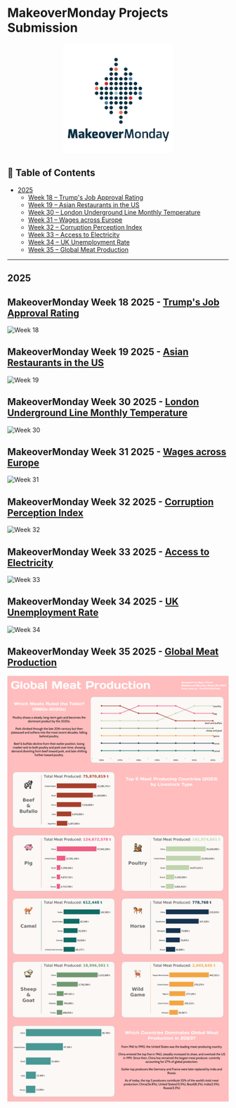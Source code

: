 # MakeoverMonday Projects Submission
<p align="center">
  <a href="https://www.makeovermonday.co.uk/">
    <img src="https://github.com/bijoypantu/Makeover-Monday-Submissions/blob/main/logo.png" alt="MakeoverMonday Logo" width="250"/>
  </a>
</p>

## 📑 Table of Contents
- [2025](#2025)
  - [Week 18 – Trump's Job Approval Rating](#makeovermonday-week-18-2025---trumps-job-approval-rating)
  - [Week 19 – Asian Restaurants in the US](#makeovermonday-week-19-2025---asian-restaurants-in-the-us)
  - [Week 30 – London Underground Line Monthly Temperature](#makeovermonday-week-30-2025---london-underground-line-monthly-temperature)
  - [Week 31 – Wages across Europe](#makeovermonday-week-31-2025---wages-across-europe)
  - [Week 32 – Corruption Perception Index](#makeovermonday-week-32-2025---corruption-perception-index)
  - [Week 33 – Access to Electricity](#makeovermonday-week-33-2025---access-to-electricity)
  - [Week 34 – UK Unemployment Rate](#makeovermonday-week-34-2025---uk-unemployment-rate)
  - [Week 35 – Global Meat Production](#makeovermonday-week-35-2025---global-meat-production)

---

## 2025

## MakeoverMonday Week 18 2025 - [Trump's Job Approval Rating](https://public.tableau.com/app/profile/bijoy.pantu/viz/TrumpApprovalRatingsMakeoverMondayW182025/Dashboard1)
![Week 18](https://github.com/bijoypantu/Makeover-Monday-Submissions/blob/main/2025/Week%2018/Icons%20%26%20Images/Trump%20Approval%20Ratings.png)

## MakeoverMonday Week 19 2025 - [Asian Restaurants in the US](https://public.tableau.com/app/profile/bijoy.pantu/viz/AsianRestaurantsintheUSMakeoverMondayW192025/Dashboard1)
![Week 19](https://github.com/bijoypantu/Makeover-Monday-Submissions/blob/main/2025/Week%2019/Icons%20%26%20Images/Asian%20Restaurants%20in%20the%20US.png)

## MakeoverMonday Week 30 2025 - [London Underground Line Monthly Temperature](https://public.tableau.com/app/profile/bijoy.pantu/viz/LondonUndergroundLineMonthlyTemperaturesMakeoverMondayW302025/Dashboard1)
![Week 30](https://github.com/bijoypantu/Makeover-Monday-Submissions/blob/main/2025/Week%2030/Icons%20&%20Images/London%20Underground%20Temperature.png?raw=true)

## MakeoverMonday Week 31 2025 - [Wages across Europe](https://public.tableau.com/app/profile/bijoy.pantu/viz/WagesacrossEuropeMakeoverMondayW312025/Dashboard1)
![Week 31](https://github.com/bijoypantu/Makeover-Monday-Submissions/blob/main/2025/Week%2031/Icons%20&%20Images/Wages%20across%20Europe.png?raw=true)

## MakeoverMonday Week 32 2025 - [Corruption Perception Index](https://public.tableau.com/app/profile/bijoy.pantu/viz/CorruptionPerceptionIndexMakeoverMondayWeek322025/CoruptionPerception)
![Week 32](https://github.com/bijoypantu/Makeover-Monday-Submissions/blob/main/2025/Week%2032/Icons%20&%20Images/Coruption%20Perception.png?raw=true)

## MakeoverMonday Week 33 2025 - [Access to Electricity](https://public.tableau.com/app/profile/bijoy.pantu/viz/AccessToElectricityMakeoverMondayWeek332025_17554470490940/Dashboard1)
![Week 33](https://github.com/bijoypantu/Makeover-Monday-Submissions/blob/main/2025/Week%2033/dashboard%20preview.png?raw=true)

## MakeoverMonday Week 34 2025 - [UK Unemployment Rate](https://public.tableau.com/app/profile/bijoy.pantu/viz/UnemploymentRateMakeoverMondayWeek342025/Dashboard)
![Week 34](https://github.com/bijoypantu/Makeover-Monday-Submissions/blob/main/2025/Week%2034/Icons%20%26%20Images/Unemployment%20Rate.png)

## MakeoverMonday Week 35 2025 - [Global Meat Production](https://public.tableau.com/app/profile/bijoy.pantu/viz/GlobalMeatProductionMakeoverMondayWeek352025/Meatproduction)
![Week 35](https://github.com/bijoypantu/Makeover-Monday-Submissions/blob/main/2025/Week%2035/icons%20%26%20Images/preview.png)
